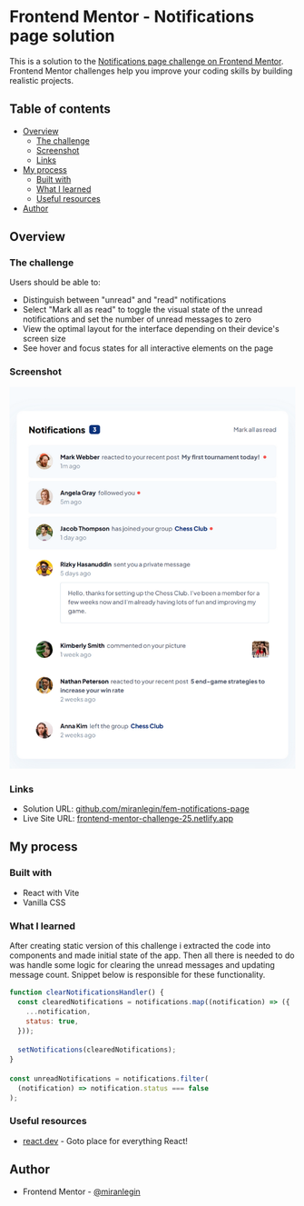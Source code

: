 # Frontend Mentor - Notifications page solution

This is a solution to the [Notifications page challenge on Frontend Mentor](https://www.frontendmentor.io/challenges/notifications-page-DqK5QAmKbC). Frontend Mentor challenges help you improve your coding skills by building realistic projects.

## Table of contents

- [Overview](#overview)
  - [The challenge](#the-challenge)
  - [Screenshot](#screenshot)
  - [Links](#links)
- [My process](#my-process)
  - [Built with](#built-with)
  - [What I learned](#what-i-learned)
  - [Useful resources](#useful-resources)
- [Author](#author)

## Overview

### The challenge

Users should be able to:

- Distinguish between "unread" and "read" notifications
- Select "Mark all as read" to toggle the visual state of the unread notifications and set the number of unread messages to zero
- View the optimal layout for the interface depending on their device's screen size
- See hover and focus states for all interactive elements on the page

### Screenshot

![](./tablet-version.png)

### Links

- Solution URL: [github.com/miranlegin/fem-notifications-page](https://github.com/miranlegin/fem-notifications-page)
- Live Site URL: [frontend-mentor-challenge-25.netlify.app](https://frontend-mentor-challenge-25.netlify.app/)

## My process

### Built with

- React with Vite
- Vanilla CSS

### What I learned

After creating static version of this challenge i extracted the code into components and made initial state of the app. Then all there is needed to do was handle some logic for clearing the unread messages and updating message count. Snippet below is responsible for these functionality.

```js
function clearNotificationsHandler() {
  const clearedNotifications = notifications.map((notification) => ({
    ...notification,
    status: true,
  }));

  setNotifications(clearedNotifications);
}

const unreadNotifications = notifications.filter(
  (notification) => notification.status === false
);
```

### Useful resources

- [react.dev](https://react.dev/learn) - Goto place for everything React!

## Author

- Frontend Mentor - [@miranlegin](https://www.frontendmentor.io/profile/miranlegin)
